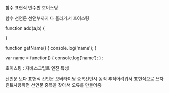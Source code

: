 함수 표현식 
변수만 호이스팅

함수 선언문 
선언부까지 다 올라가서 호이스팅

function add(a,b) {

}

function getName() {
  console.log('name');
}

var name = function() {
  console.log('name');
};

호이스팅 : 자바스크립트 엔진 특성

선언문 보다 표현식
선언문 오버라이딩
중복선언시 동작 추적어려워서 표현식으로 쓰자
린트사용하면 선언문 중복을 찾아서 오류를 만들어줌

